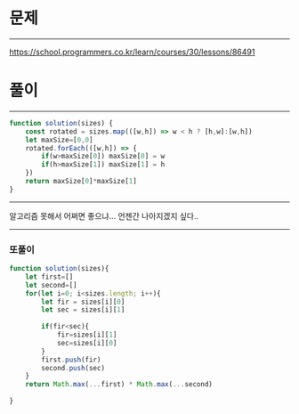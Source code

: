 # 문제
----

https://school.programmers.co.kr/learn/courses/30/lessons/86491

# 풀이
---
```jsx
function solution(sizes) {
    const rotated = sizes.map(([w,h]) => w < h ? [h,w]:[w,h])
    let maxSize=[0,0]
    rotated.forEach(([w,h]) => {
        if(w>maxSize[0]) maxSize[0] = w
        if(h>maxSize[1]) maxSize[1] = h
    })
    return maxSize[0]*maxSize[1]
}
```


-----

알고리즘 못해서 어쩌면 좋으냐...
언젠간 나아지겠지 싶다..

---
### 또풀이
```jsx
function solution(sizes){
    let first=[]
    let second=[]
    for(let i=0; i<sizes.length; i++){
        let fir = sizes[i][0]
        let sec = sizes[i][1]
        
        if(fir<sec){
            fir=sizes[i][1]
            sec=sizes[i][0]
        }
        first.push(fir)
        second.push(sec)
    }
    return Math.max(...first) * Math.max(...second)
    
}

```
